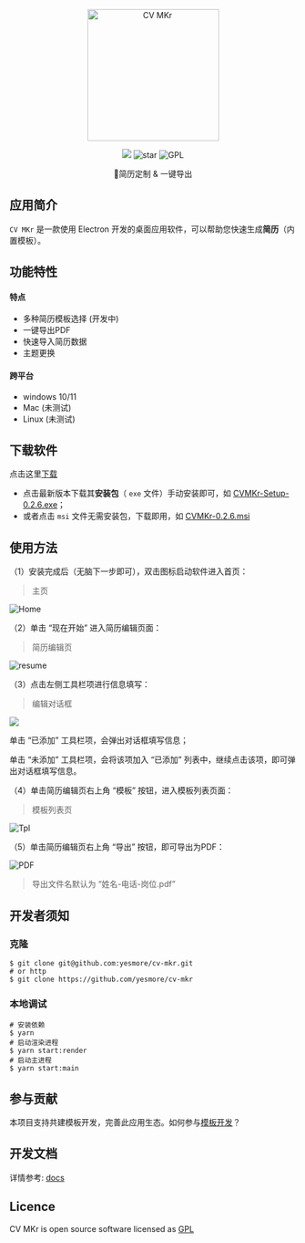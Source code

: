 <p align="center">
	<img width='231px' src='https://cdn.jsdelivr.net/gh/yesmore/img/img/cv-mkr-logo2.png' alt='CV MKr'/>
</p>
<p align="center">
    <img src="https://img.shields.io/github/downloads/yesmore/cv-mkr/total.svg?style=flat-square">
    <img src="https://img.shields.io/github/stars/yesmore/cv-mkr.svg?logo=github&style=flat-square" alt="star"/>
	<img src="https://img.shields.io/github/license/yesmore/cv-mkr?style=flat-square" alt="GPL"/>
</p>
<p align="center">🎨简历定制 & 一键导出</p>

## 应用简介

`CV MKr` 是一款使用 Electron 开发的桌面应用软件，可以帮助您快速生成**简历**（内置模板）。

## 功能特性

#### 特点

- 多种简历模板选择 (开发中)
- 一键导出PDF
- 快速导入简历数据
- 主题更换

#### 跨平台

- windows 10/11 
- Mac (未测试)
- Linux (未测试)

## 下载软件

点击这里[下载](https://github.com/yesmore/cv-mkr/releases)

- 点击最新版本下载其**安装包**（ `exe` 文件）手动安装即可，如 [CVMKr-Setup-0.2.6.exe](https://github.com/yesmore/cv-mkr/releases/download/v0.2.6/CVMKr-Setup-0.2.6.exe)；
- 或者点击 `msi` 文件无需安装包，下载即用，如 [CVMKr-0.2.6.msi](https://github.com/yesmore/cv-mkr/releases/download/v0.2.6/CVMKr-0.2.6.msi)

## 使用方法

（1）安装完成后（无脑下一步即可），双击图标启动软件进入首页：

> 主页

![Home](https://cdn.jsdelivr.net/gh/yesmore/img/img/cv-mkr-home.png)

（2）单击 “现在开始” 进入简历编辑页面：

> 简历编辑页

![resume](https://cdn.jsdelivr.net/gh/yesmore/img/img/cv-mkr-resume.png)

（3）点击左侧工具栏项进行信息填写：

> 编辑对话框

![](https://cdn.jsdelivr.net/gh/yesmore/img/img/cv-mkr-edit.png)

单击 “已添加” 工具栏项，会弹出对话框填写信息；

单击 “未添加” 工具栏项，会将该项加入 “已添加” 列表中，继续点击该项，即可弹出对话框填写信息。 

（4）单击简历编辑页右上角 “模板” 按钮，进入模板列表页面：

> 模板列表页

![Tpl](https://cdn.jsdelivr.net/gh/yesmore/img/img/cv-mkr-tpl.png)

（5）单击简历编辑页右上角 “导出” 按钮，即可导出为PDF：

![PDF](https://cdn.jsdelivr.net/gh/yesmore/img/img/cv-mkr-export.png)

> 导出文件名默认为 “姓名-电话-岗位.pdf”



## 开发者须知

### 克隆

```shell
$ git clone git@github.com:yesmore/cv-mkr.git
# or http
$ git clone https://github.com/yesmore/cv-mkr
```



### 本地调试

```shell
# 安装依赖
$ yarn
# 启动渲染进程
$ yarn start:render
# 启动主进程
$ yarn start:main
```

## 参与贡献

本项目支持共建模板开发，完善此应用生态。如何参与[模板开发]()？

## 开发文档

详情参考: [docs](website)

## Licence

CV MKr is open source software licensed as [GPL](LICENSE)
